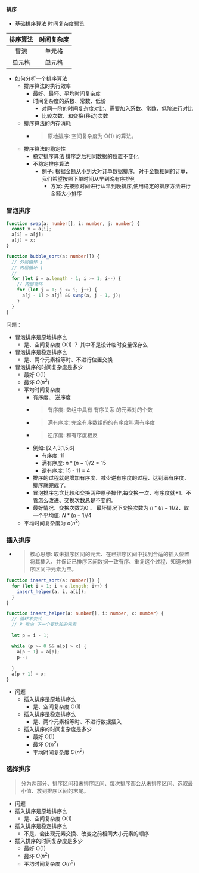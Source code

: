 #### 排序

- 基础排序算法 时间复杂度预览

| 排序算法 | 时间复杂度 |
| :------: | :--------: |
|   冒泡   |   单元格   |
|  单元格  |   单元格   |


- 如何分析一个排序算法
  - 排序算法的执行效率
    - 最好、最坏、平均时间复杂度
    - 时间复杂度的系数、常数、低阶
      - 对同一阶的时间复杂度对比、需要加入系数、常数、低阶进行对比
      - 比较次数、和交换(移动)次数
  - 排序算法的内存消耗
    - >原地排序: 空间复杂度为 O(1) 的算法。
  - 排序算法的稳定性
    - 稳定排序算法 排序之后相同数据的位置不变化
    - 不稳定排序算法
      - 例子: 根据金额从小到大对订单数据排序。对于金额相同的订单，我们希望按照下单时间从早到晚有序排列
        - 方案: 先按照时间进行从早到晚排序,使用稳定的排序方法进行金额大小排序


### 冒泡排序

```ts
function swap(a: number[], i: number, j: number) {
  const x = a[i];
  a[i] = a[j];
  a[j] = x;
}

function bubble_sort(a: number[]) {
  // 外层循环 i
  // 内层循环 j
  //
  for (let i = a.length - 1; i >= 1; i--) {
    // 内层循环
    for (let j = 1; j <= i; j++) {
      a[j - 1] > a[j] && swap(a, j - 1, j);
    }
  }
}
```
问题：
  - 冒泡排序是原地排序么
    - 是、空间复杂度 O(1) ？ 其中不是设计临时变量保存么
  - 冒泡排序是稳定排序么
    - 是、两个元素相等时、不进行位置交换
  - 冒泡排序的时间复杂度是多少
    - 最好 O(1)
    - 最坏 $O(n^2)$
    - 平均时间复杂度
      - 有序度、 逆序度
      - > 有序度: 数组中具有 有序关系 的元素对的个数
      - > 满有序度: 完全有序数组的的有序度叫满有序度
      - > 逆序度: 和有序度相反
      - 例如: [2,4,3,1,5,6]
        - 有序度: 11 
        - 满有序度: $n*(n-1)/2 = 15$
        - 逆有序度: 15 - 11 = 4
      - 排序的过程就是增加有序度、减少逆有序度的过程、达到满有序度、排序就完成了。
      - 冒泡排序包含比较和交换两种原子操作,每交换一次、有序度就+1、不管怎么改进、交换次数总是不变的。
      - 最好情况、交换次数为0 、 最坏情况下交换次数为 $n*(n-1)/2$、取一个平均值: $N*(n-1)/4$
    - 平均时间复杂度为 $o(n^2)$

### 插入排序
  - > 核心思想:  取未排序区间的元素、在已排序区间中找到合适的插入位置将其插入、并保证已排序区间数据一致有序、重复这个过程、知道未排序区间中元素为空。

```ts
function insert_sort(a: number[]) {
  for (let i = 1; i < a.length; i++) {
    insert_helper(a, i, a[i]);
  }
}

function insert_helper(a: number[], i: number, x: number) {
  // 循环不变式
  // P 指向 下一个要比较的元素

  let p = i - 1;

  while (p >= 0 && a[p] > x) {
    a[p + 1] = a[p];
    p--;
    
  }
  a[p + 1] = x;
}
```

- 问题
  - 插入排序是原地排序么
    - 是、空间复杂度 O(1)
  - 插入排序是稳定排序么
    - 是、两个元素相等时、不进行数据插入
  - 插入排序的时间复杂度是多少
    - 最好 O(1)
    - 最坏 $O(n^2)$
    - 平均时间复杂度 $O(n^2)$

### 选择排序
  > 分为两部分、排序区间和未排序区间、每次排序都会从未排序区间、选取最小值、放到排序区间的末尾。

  - 问题
  - 插入排序是原地排序么
    - 是、空间复杂度 O(1)
  - 插入排序是稳定排序么
    - 不是、会出现元素交换、改变之前相同大小元素的顺序
  - 插入排序的时间复杂度是多少
    - 最好 O(1)
    - 最坏 $O(n^2)$
    - 平均时间复杂度 $O(n^2)$